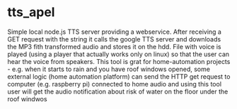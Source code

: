 # tts_apel
Simple local node.js TTS server providing a webservice. After receiving a GET request with the string it calls the google TTS server and downloads the MP3 fith transformed audio and stores it on the hdd. File with voice is played (using a player that actually works only on linux) so that the user can hear the voice from speakers. 
This tool is grat for home-automation projects - e.g. when it starts to rain and you have roof windows opened, some external logic (home automation platform) can send the HTTP get request to computer (e.g. raspberry pi) connected to home audio and using this tool user will get the audio notification about risk of water on the floor under the roof windwos

